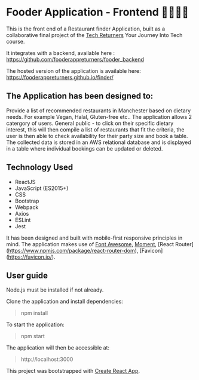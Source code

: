 # Fooder Application - Frontend :fried_shrimp::corn::banana::tomato:
This is the front end of a Restaurant finder Application, built as a collaborative final project of the [Tech Returners](https://www.techreturners.com/) Your Journey Into Tech course. 

It integrates with a backend, available here : 
https://github.com/fooderappreturners/fooder_backend

The hosted version of the application is available here: https://fooderappreturners.github.io/finder/

## The Application has been designed to:
Provide a list of recommended restaurants in Manchester based on dietary needs. For example Vegan, Halal, Gluten-free etc.. 
The application allows 2 catergory of users. General public - to click on their specific dietary interest, this will then compile a list of restaurants that fit the criteria, the user is then able to check availability for their party size and book a table.
The collected data is stored in an AWS relational database and is displayed in a table where individual bookings can be updated or deleted. 

## Technology Used
- ReactJS
- JavaScript (ES2015+)
- CSS
- Bootstrap
- Webpack
- Axios
- ESLint
- Jest

It has been designed and built with mobile-first responsive principles in mind.
The application makes use of [Font Awesome](https://www.npmjs.com/package/font-awesome), [Moment](https://www.npmjs.com/package/moment), [React Router]
(https://www.npmjs.com/package/react-router-dom), [Favicon] (https://favicon.io/).
 
## User guide

Node.js must be installed if not already.

Clone the application and install dependencies:
> npm install

To start the application:
> npm start

The application will then be accessible at:

> http://localhost:3000

This project was bootstrapped with [Create React App](https://github.com/facebook/create-react-app).

